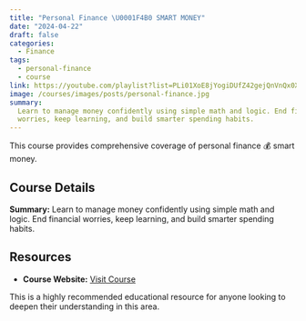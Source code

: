 ```yaml
---
title: "Personal Finance \U0001F4B0 SMART MONEY"
date: "2024-04-22"
draft: false
categories:
  - Finance
tags:
  - personal-finance
  - course
link: https://youtube.com/playlist?list=PLi01XoE8jYogiDUfZ42gejQnVnQx0XPqw&si=idmPbwrnWqBoRvMw
image: /courses/images/posts/personal-finance.jpg
summary:
  Learn to manage money confidently using simple math and logic. End financial
  worries, keep learning, and build smarter spending habits.
---
```


This course provides comprehensive coverage of personal finance 💰 smart money.

## Course Details

**Summary:** Learn to manage money confidently using simple math and logic. End financial worries, keep learning, and build smarter spending habits.

## Resources

- **Course Website:** [Visit Course](https://youtube.com/playlist?list=PLi01XoE8jYogiDUfZ42gejQnVnQx0XPqw&si=idmPbwrnWqBoRvMw)

This is a highly recommended educational resource for anyone looking to deepen their understanding in this area.
